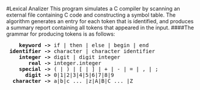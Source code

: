 #Lexical Analizer
This program simulates a C compiler by scanning an external file containing C code and constructing a symbol table. The algorithm generates an entry for each token that is identified, and produces a summary report containing all tokens that appeared in the input. 
####The grammar for producing tokens is as follows:

<pre>
    <b>keyword -></b> if | then | else | begin | end 
 <b>identifier -></b> character | character identifier 
    <b>integer -></b> digit | digit integer 
       <b>real -></b> integer.integer 
    <b>special -></b> ( | ) | [ | ] | + | - | = | , | ; 
      <b>digit -></b> 0|1|2|3|4|5|6|7|8|9 
  <b>character -></b> a|b|c ... |z|A|B|C ... |Z
</pre>

